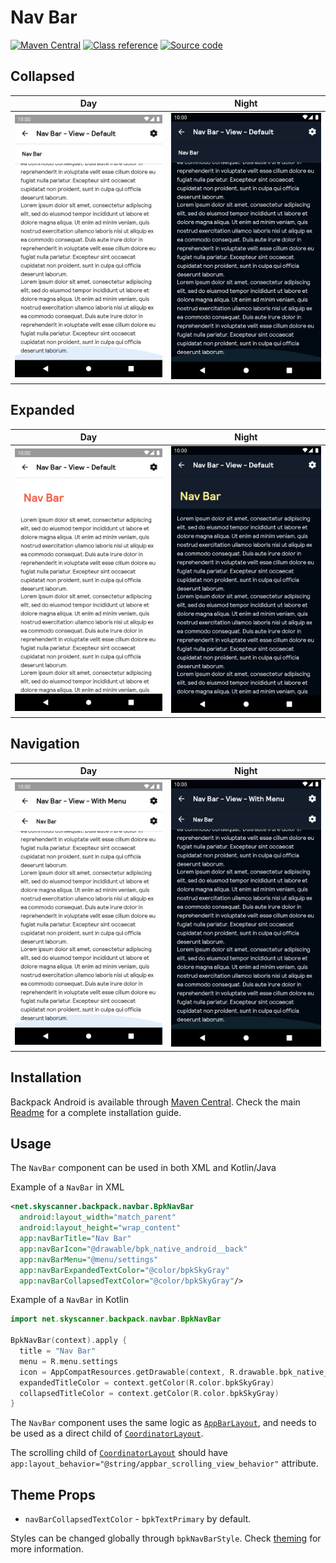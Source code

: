 # Nav Bar

[![Maven Central](https://img.shields.io/maven-central/v/net.skyscanner.backpack/backpack-android)](https://search.maven.org/artifact/net.skyscanner.backpack/backpack-android)
[![Class reference](https://img.shields.io/badge/Class%20reference-Android-blue)](https://backpack.github.io/android/Backpack/net.skyscanner.backpack.navbar)
[![Source code](https://img.shields.io/badge/Source%20code-GitHub-lightgrey)](https://github.com/Skyscanner/backpack-android/tree/main/Backpack/src/main/java/net/skyscanner/backpack/navbar)

## Collapsed

| Day | Night |
| --- | --- |
| <img src="https://raw.githubusercontent.com/Skyscanner/backpack-android/main/docs/view/NavBar/screenshots/collapsed.png" alt="Collapsed NavBar component" width="375" /> |<img src="https://raw.githubusercontent.com/Skyscanner/backpack-android/main/docs/view/NavBar/screenshots/collapsed_dm.png" alt="Collapsed NavBar component - dark mode" width="375" /> |

## Expanded

| Day | Night |
| --- | --- |
| <img src="https://raw.githubusercontent.com/Skyscanner/backpack-android/main/docs/view/NavBar/screenshots/expanded.png" alt="Expanded NavBar component" width="375" /> |<img src="https://raw.githubusercontent.com/Skyscanner/backpack-android/main/docs/view/NavBar/screenshots/expanded_dm.png" alt="Expanded NavBar component - dark mode" width="375" /> |

## Navigation

| Day | Night |
| --- | --- |
| <img src="https://raw.githubusercontent.com/Skyscanner/backpack-android/main/docs/view/NavBar/screenshots/navigation.png" alt="Navigation NavBar component" width="375" /> |<img src="https://raw.githubusercontent.com/Skyscanner/backpack-android/main/docs/view/NavBar/screenshots/navigation_dm.png" alt="Navigation NavBar component - dark mode" width="375" /> |

## Installation

Backpack Android is available through [Maven Central](https://search.maven.org/artifact/net.skyscanner.backpack/backpack-android). Check the main [Readme](https://github.com/skyscanner/backpack-android#installation) for a complete installation guide.

## Usage

The `NavBar` component can be used in both XML and Kotlin/Java

Example of a `NavBar` in XML

```xml
<net.skyscanner.backpack.navbar.BpkNavBar
  android:layout_width="match_parent"
  android:layout_height="wrap_content"
  app:navBarTitle="Nav Bar"
  app:navBarIcon="@drawable/bpk_native_android__back"
  app:navBarMenu="@menu/settings"
  app:navBarExpandedTextColor="@color/bpkSkyGray"
  app:navBarCollapsedTextColor="@color/bpkSkyGray"/>
```

Example of a `NavBar` in Kotlin

```Kotlin
import net.skyscanner.backpack.navbar.BpkNavBar

BpkNavBar(context).apply {
  title = "Nav Bar"
  menu = R.menu.settings
  icon = AppCompatResources.getDrawable(context, R.drawable.bpk_native_android__back)
  expandedTitleColor = context.getColor(R.color.bpkSkyGray)
  collapsedTitleColor = context.getColor(R.color.bpkSkyGray)
}
```

The `NavBar` component uses the same logic as [`AppBarLayout`](https://developer.android.com/reference/android/support/design/widget/AppBarLayout),
and needs to be used as a direct child of [`CoordinatorLayout`](https://developer.android.com/reference/android/support/design/widget/CoordinatorLayout).

The scrolling child of [`CoordinatorLayout`](https://developer.android.com/reference/android/support/design/widget/CoordinatorLayout) should have
`app:layout_behavior="@string/appbar_scrolling_view_behavior"` attribute.

## Theme Props

- `navBarCollapsedTextColor` - `bpkTextPrimary` by default.

Styles can be changed globally through `bpkNavBarStyle`. Check [theming](https://github.com/Skyscanner/backpack-android/blob/main/docs/view/THEMING.md) for more information.
